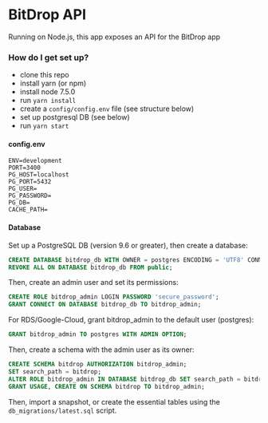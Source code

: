 # BitDrop API

Running on Node.js, this app exposes an API for the BitDrop app

### How do I get set up? ###
* clone this repo
* install yarn (or npm)
* install node 7.5.0
* run `yarn install`
* create a `config/config.env` file (see structure below)
* set up postgresql DB (see below)
* run `yarn start`

#### config.env ####
```
ENV=development
PORT=3400
PG_HOST=localhost
PG_PORT=5432
PG_USER=
PG_PASSWORD=
PG_DB=
CACHE_PATH=
```

#### Database ####
Set up a PostgreSQL DB (version 9.6 or greater), then create a database:
```sql
CREATE DATABASE bitdrop_db WITH OWNER = postgres ENCODING = 'UTF8' CONNECTION LIMIT = -1;
REVOKE ALL ON DATABASE bitdrop_db FROM public;
```
Then, create an admin user and set its permissions:
```sql
CREATE ROLE bitdrop_admin LOGIN PASSWORD 'secure_password';
GRANT CONNECT ON DATABASE bitdrop_db TO bitdrop_admin;
```
For RDS/Google-Cloud, grant bitdrop_admin to the default user (postgres):
```sql
GRANT bitdrop_admin TO postgres WITH ADMIN OPTION;
```
Then, create a schema with the admin user as its owner:
```sql
CREATE SCHEMA bitdrop AUTHORIZATION bitdrop_admin;
SET search_path = bitdrop;
ALTER ROLE bitdrop_admin IN DATABASE bitdrop_db SET search_path = bitdrop;
GRANT USAGE, CREATE ON SCHEMA bitdrop TO bitdrop_admin;
```
Then, import a snapshot, or create the essential tables using the `db_migrations/latest.sql` script.
